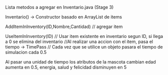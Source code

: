 Lista metodos a agregar en Inventario.java (Stage 3)

Inventario() -> Constructor basado en ArrayList de items

AddItemInInventory(ID,Nombre,Cantidad) // agregar item

UseItemInInventory(ID) // Usar item existente en inventario segun ID, si llega a 0 se elimina del inventario
//Al realizar una accion con el item, pasa el tiempo ->
TimePass // Cada vez que se utilice un objeto pasara el tiempo de simulacion cada 0.5

Al pasar una unidad de tiempo los atributos de la mascota cambian
edad aumenta en 0.5, energia, salud y felicidad disminuyen en 5
